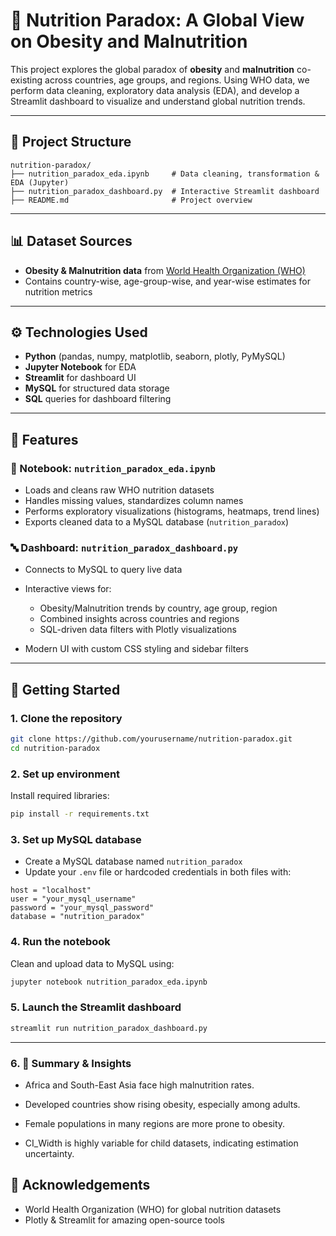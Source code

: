 # 🥗 Nutrition Paradox: A Global View on Obesity and Malnutrition

This project explores the global paradox of **obesity** and **malnutrition** co-existing across countries, age groups, and regions. Using WHO data, we perform data cleaning, exploratory data analysis (EDA), and develop a Streamlit dashboard to visualize and understand global nutrition trends.

---

## 📁 Project Structure

```
nutrition-paradox/
├── nutrition_paradox_eda.ipynb     # Data cleaning, transformation & EDA (Jupyter)
├── nutrition_paradox_dashboard.py  # Interactive Streamlit dashboard
├── README.md                       # Project overview
```

---

## 📊 Dataset Sources

* **Obesity & Malnutrition data** from [World Health Organization (WHO)](https://www.who.int/data)
* Contains country-wise, age-group-wise, and year-wise estimates for nutrition metrics

---

## ⚙️ Technologies Used

* **Python** (pandas, numpy, matplotlib, seaborn, plotly, PyMySQL)
* **Jupyter Notebook** for EDA
* **Streamlit** for dashboard UI
* **MySQL** for structured data storage
* **SQL** queries for dashboard filtering

---

## 📌 Features

### 📘️ Notebook: `nutrition_paradox_eda.ipynb`

* Loads and cleans raw WHO nutrition datasets
* Handles missing values, standardizes column names
* Performs exploratory visualizations (histograms, heatmaps, trend lines)
* Exports cleaned data to a MySQL database (`nutrition_paradox`)

### 🔤️ Dashboard: `nutrition_paradox_dashboard.py`

* Connects to MySQL to query live data
* Interactive views for:

  * Obesity/Malnutrition trends by country, age group, region
  * Combined insights across countries and regions
  * SQL-driven data filters with Plotly visualizations
* Modern UI with custom CSS styling and sidebar filters

---

## 🚀 Getting Started

### 1. Clone the repository

```bash
git clone https://github.com/yourusername/nutrition-paradox.git
cd nutrition-paradox
```

### 2. Set up environment

Install required libraries:

```bash
pip install -r requirements.txt
```

### 3. Set up MySQL database

* Create a MySQL database named `nutrition_paradox`
* Update your `.env` file or hardcoded credentials in both files with:

```
host = "localhost"
user = "your_mysql_username"
password = "your_mysql_password"
database = "nutrition_paradox"
```

### 4. Run the notebook

Clean and upload data to MySQL using:

```bash
jupyter notebook nutrition_paradox_eda.ipynb
```

### 5. Launch the Streamlit dashboard

```bash
streamlit run nutrition_paradox_dashboard.py
```

---

### 6. 📝 Summary & Insights

* Africa and South-East Asia face high malnutrition rates.

* Developed countries show rising obesity, especially among adults.

* Female populations in many regions are more prone to obesity.

* CI_Width is highly variable for child datasets, indicating estimation uncertainty.


## 🤝 Acknowledgements

* World Health Organization (WHO) for global nutrition datasets
* Plotly & Streamlit for amazing open-source tools

